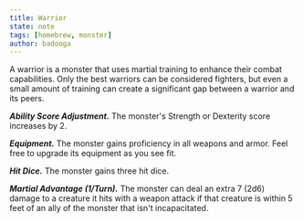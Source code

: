 ```yaml
---
title: Warrior
state: note
tags: [homebrew, monster]
author: badooga
---
```

A warrior is a monster that uses martial training to enhance their combat capabilities. Only the best warriors can be considered fighters, but even a small amount of training can create a significant gap between a warrior and its peers.

***Ability Score Adjustment.*** The monster's Strength or Dexterity score increases by 2.

***Equipment.*** The monster gains proficiency in all weapons and armor. Feel free to upgrade its equipment as you see fit.

***Hit Dice.*** The monster gains three hit dice.

***Martial Advantage (1/Turn).*** The monster can deal an extra 7 (2d6) damage to a creature it hits with a weapon attack if that creature is within 5 feet of an ally of the monster that isn't incapacitated.